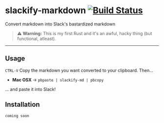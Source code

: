 # slackify-markdown [![Build Status](https://travis-ci.com/thundergolfer/slackify-markdown.svg?token=yHGWQ42iK2BPk1FjaUMc&branch=master)](https://travis-ci.com/thundergolfer/slackify-markdown)

Convert markdown into Slack's bastardized markdown

> ⚠️ **Warning:** This is my first Rust and it's an awful, hacky thing (but functional, atleast).

----

## Usage 

`CTRL-V` Copy the markdown you want converted to your clipboard. Then...

* **Mac OSX** -> `pbpaste | slackify-md | pbcopy`

... and paste it into Slack!


## Installation

`coming soon`
